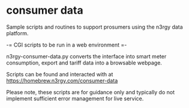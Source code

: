 # consumer data
Sample scripts and routines to support prosumers using the n3rgy data platform.

-= CGI scripts to be run in a web environment =-

n3rgy-consumer-data.py converts the interface into smart meter consumption, export and tariff data into a browsable webpage.

Scripts can be found and interacted with at https://homebrew.n3rgy.com/consumer-data

Please note, these scripts are for guidance only and typically do not implement sufficient error management for live service.
